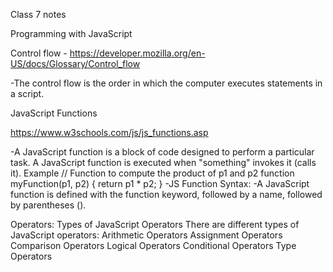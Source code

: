 Class 7 notes

Programming with JavaScript

Control flow - https://developer.mozilla.org/en-US/docs/Glossary/Control_flow

-The control flow is the order in which the computer executes statements in a script.


JavaScript Functions

https://www.w3schools.com/js/js_functions.asp

-A JavaScript function is a block of code designed to perform a particular task. A JavaScript function is executed when "something" invokes it (calls it).
Example
// Function to compute the product of p1 and p2
function myFunction(p1, p2) {
  return p1 * p2;
}
-JS Function Syntax:
-A JavaScript function is defined with the function keyword, followed by a name, followed by parentheses ().
 
Operators:
Types of JavaScript Operators
There are different types of JavaScript operators:
Arithmetic Operators
Assignment Operators
Comparison Operators
Logical Operators
Conditional Operators
Type Operators
